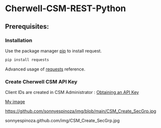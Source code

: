 # Cherwell-CSM-REST-Python

## Prerequisites:

### Installation
Use the package manager [pip](https://pip.pypa.io/en/stable/) to install request.

```bash
pip install requests
```

 Advanced usage of [requests](https://requests.readthedocs.io/en/latest/user/advanced/) reference.

 
### Create Cherwell CSM API Key
Client IDs are created in CSM Administrator : [Obtaining an API Key](https://help.cherwell.com/bundle/cherwell_rest_api_10_2_help_only/page/content/system_administration/rest_api/csm_rest_obtaining_client_ids.html)



[My image](username.github.com/img/img/image.jpg)

https://github.com/sonnyespinoza/img/blob/main/CSM_Create_SecGrp.jpg

sonnyespinoza.github.com/img/CSM_Create_SecGrp.jpg
